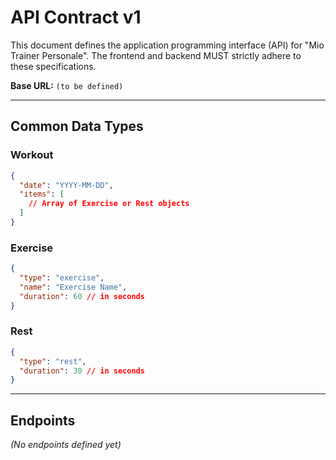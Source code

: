 # API Contract v1

This document defines the application programming interface (API) for "Mio Trainer Personale". The frontend and backend MUST strictly adhere to these specifications.

**Base URL:** `(to be defined)`

---

## Common Data Types

### Workout
```json
{
  "date": "YYYY-MM-DD",
  "items": [
    // Array of Exercise or Rest objects
  ]
}
```

### Exercise
```json
{
  "type": "exercise",
  "name": "Exercise Name",
  "duration": 60 // in seconds
}
```

### Rest
```json
{
  "type": "rest",
  "duration": 30 // in seconds
}
```

---

## Endpoints

*(No endpoints defined yet)*
